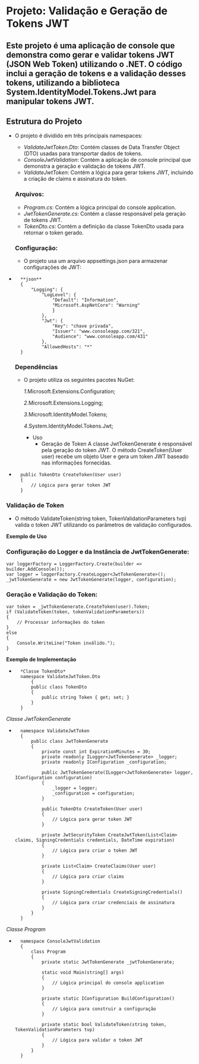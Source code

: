 # Projeto: Validação e Geração de Tokens JWT
## Este projeto é uma aplicação de console que demonstra como gerar e validar tokens JWT (JSON Web Token) utilizando o .NET. O código inclui a geração de tokens e a validação desses tokens, utilizando a biblioteca System.IdentityModel.Tokens.Jwt para manipular tokens JWT.

## Estrutura do Projeto
- O projeto é dividido em três principais namespaces:
    - *ValidateJwtToken.Dto*: Contém classes de Data Transfer Object (DTO) usadas para transportar dados de tokens.
    - *ConsoleJwtValidation*: Contém a aplicação de console principal que demonstra a geração e validação de tokens JWT.
    - *ValidateJwtToken*: Contém a lógica para gerar tokens JWT, incluindo a criação de claims e assinatura do token.
    ### Arquivos:
    - *Program.cs*: Contém a lógica principal do console application.
    - *JwtTokenGenerate.cs*: Contém a classe responsável pela geração de tokens JWT.
    - *TokenDto.cs*: Contém a definição da classe TokenDto usada para retornar o token gerado.
    ### Configuração:
    - O projeto usa um arquivo appsettings.json para armazenar configurações de JWT:

-       **json**
        {
            "Logging": {
                "LogLevel": {
                    "Default": "Information",
                    "Microsoft.AspNetCore": "Warning"
                    }
                },
                "Jwt": {
                    "Key": "chave privada",
                    "Issuer": "www.consoleapp.com/321",
                    "Audience": "www.consoleapp.com/431"
                },
                "AllowedHosts": "*"
        }
    ### Dependências
    - O projeto utiliza os seguintes pacotes NuGet:

        *1*.Microsoft.Extensions.Configuration;

        *2*.Microsoft.Extensions.Logging;

        *3*.Microsoft.IdentityModel.Tokens;
        
        *4*.System.IdentityModel.Tokens.Jwt;
        - Uso
            - Geração de Token
                A classe JwtTokenGenerate é responsável pela geração do token JWT. O método CreateToken(User user) recebe um objeto User e gera um token JWT baseado nas informações fornecidas.

-       public TokenDto CreateToken(User user)
        {
            // Lógica para gerar token JWT
        }

### Validação de Token
- O método ValidateToken(string token, TokenValidationParameters tvp) valida o token JWT utilizando os parâmetros de validação configurados.

**Exemplo de Uso**
### Configuração do Logger e da Instância de JwtTokenGenerate:

    var loggerFactory = LoggerFactory.Create(builder => builder.AddConsole());
    var logger = loggerFactory.CreateLogger<JwtTokenGenerate>();
    _jwtTokenGenerate = new JwtTokenGenerate(logger, configuration);

### Geração e Validação do Token:
    var token = _jwtTokenGenerate.CreateToken(user).Token;
    if (ValidateToken(token, tokenValidationParameters))
    {
        // Processar informações do token
    }
    else
    {
        Console.WriteLine("Token inválido.");
    }

**Exemplo de Implementação**
-       *Classe TokenDto*
        namespace ValidateJwtToken.Dto
            {
            public class TokenDto
            {
                public string Token { get; set; }
            }
        }

*Classe JwtTokenGenerate*
-       namespace ValidateJwtToken
        {
            public class JwtTokenGenerate
            {
                private const int ExpirationMinutes = 30;
                private readonly ILogger<JwtTokenGenerate> _logger;
                private readonly IConfiguration _configuration;

                public JwtTokenGenerate(ILogger<JwtTokenGenerate> logger, IConfiguration configuration)
                {
                    _logger = logger;
                    _configuration = configuration;
                }

                public TokenDto CreateToken(User user)
                {
                    // Lógica para gerar token JWT
                }

                private JwtSecurityToken CreateJwtToken(List<Claim> claims, SigningCredentials credentials, DateTime expiration)
                {
                    // Lógica para criar o token JWT
                }

                private List<Claim> CreateClaims(User user)
                {
                    // Lógica para criar claims
                }

                private SigningCredentials CreateSigningCredentials()
                {
                    // Lógica para criar credenciais de assinatura
                }
            }
        }
*Classe Program*

-       namespace ConsoleJwtValidation
        {
            class Program
            {
                private static JwtTokenGenerate _jwtTokenGenerate;

                static void Main(string[] args)
                {
                    // Lógica principal do console application
                }

                private static IConfiguration BuildConfiguration()
                {
                    // Lógica para construir a configuração
                }

                private static bool ValidateToken(string token, TokenValidationParameters tvp)
                {
                    // Lógica para validar o token JWT
                }
            }
        }
